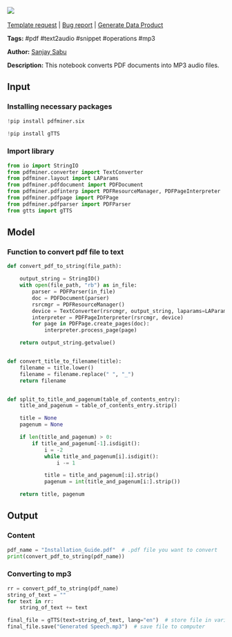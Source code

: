 <a href="https://app.naas.ai/user-redirect/naas/downloader?url=https://raw.githubusercontent.com/jupyter-naas/awesome-notebooks/master/PDF/PDF_Transform_to_MP3.ipynb" target="_parent"><img src="https://naasai-public.s3.eu-west-3.amazonaws.com/Open_in_Naas_Lab.svg"/></a><br><br><a href="https://github.com/jupyter-naas/awesome-notebooks/issues/new?assignees=&labels=&template=template-request.md&title=Tool+-+Action+of+the+notebook+">Template request</a> | <a href="https://github.com/jupyter-naas/awesome-notebooks/issues/new?assignees=&labels=bug&template=bug_report.md&title=PDF+-+Transform+to+MP3:+Error+short+description">Bug report</a> | <a href="https://app.naas.ai/user-redirect/naas/downloader?url=https://raw.githubusercontent.com/jupyter-naas/awesome-notebooks/master/Naas/Naas_Start_data_product.ipynb" target="_parent">Generate Data Product</a>

**Tags:** #pdf #text2audio #snippet #operations #mp3

**Author:** [Sanjay Sabu](https://www.linkedin.com/in/sanjay-sabu-4205/)

**Description:** This notebook converts PDF documents into MP3 audio files.

## Input

### Installing necessary packages


```python
!pip install pdfminer.six
```


```python
!pip install gTTS
```

### Import library


```python
from io import StringIO
from pdfminer.converter import TextConverter
from pdfminer.layout import LAParams
from pdfminer.pdfdocument import PDFDocument
from pdfminer.pdfinterp import PDFResourceManager, PDFPageInterpreter
from pdfminer.pdfpage import PDFPage
from pdfminer.pdfparser import PDFParser
from gtts import gTTS
```

## Model

### Function to convert pdf  file to text


```python
def convert_pdf_to_string(file_path):

    output_string = StringIO()
    with open(file_path, "rb") as in_file:
        parser = PDFParser(in_file)
        doc = PDFDocument(parser)
        rsrcmgr = PDFResourceManager()
        device = TextConverter(rsrcmgr, output_string, laparams=LAParams())
        interpreter = PDFPageInterpreter(rsrcmgr, device)
        for page in PDFPage.create_pages(doc):
            interpreter.process_page(page)

    return output_string.getvalue()


def convert_title_to_filename(title):
    filename = title.lower()
    filename = filename.replace(" ", "_")
    return filename


def split_to_title_and_pagenum(table_of_contents_entry):
    title_and_pagenum = table_of_contents_entry.strip()

    title = None
    pagenum = None

    if len(title_and_pagenum) > 0:
        if title_and_pagenum[-1].isdigit():
            i = -2
            while title_and_pagenum[i].isdigit():
                i -= 1

            title = title_and_pagenum[:i].strip()
            pagenum = int(title_and_pagenum[i:].strip())

    return title, pagenum
```

## Output

### Content


```python
pdf_name = "Installation_Guide.pdf"  # .pdf file you want to convert
print(convert_pdf_to_string(pdf_name))
```

### Converting to mp3


```python
rr = convert_pdf_to_string(pdf_name)
string_of_text = ""
for text in rr:
    string_of_text += text

final_file = gTTS(text=string_of_text, lang="en")  # store file in variable
final_file.save("Generated Speech.mp3")  # save file to computer
```
